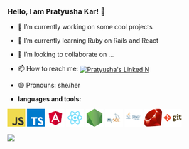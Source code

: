 ### Hello, I am Pratyusha Kar! 👋



- 🔭 I’m currently working on some cool projects
- 🌱 I’m currently learning Ruby on Rails and React
- 👯 I’m looking to collaborate on ...
- 📫 How to reach me: 
  <a href="https://www.linkedin.com/in/pratyushakar/">
    <img align= "center" alt="Pratyusha's LinkedIN" width="32px" src="https://raw.githubusercontent.com/peterthehan/peterthehan/master/assets/linkedin.svg" />
  </a>

- 😄 Pronouns: she/her
- **languages and tools:**  

<code><img height="40" src="https://raw.githubusercontent.com/github/explore/80688e429a7d4ef2fca1e82350fe8e3517d3494d/topics/javascript/javascript.png"></code>
<code><img height="40" src="https://raw.githubusercontent.com/github/explore/80688e429a7d4ef2fca1e82350fe8e3517d3494d/topics/typescript/typescript.png"></code>
<code><img height="40" src="https://raw.githubusercontent.com/github/explore/80688e429a7d4ef2fca1e82350fe8e3517d3494d/topics/angular/angular.png"></code>
<code><img height="40" src="https://raw.githubusercontent.com/github/explore/80688e429a7d4ef2fca1e82350fe8e3517d3494d/topics/react/react.png"></code>
<code><img height="40" src="https://raw.githubusercontent.com/github/explore/80688e429a7d4ef2fca1e82350fe8e3517d3494d/topics/nodejs/nodejs.png"></code>
<code><img height="40" src="https://raw.githubusercontent.com/github/explore/80688e429a7d4ef2fca1e82350fe8e3517d3494d/topics/mysql/mysql.png"></code>
<code><img height="40" src="https://raw.githubusercontent.com/github/explore/80688e429a7d4ef2fca1e82350fe8e3517d3494d/topics/java/java.png"></code>
<code><img height="40" src="https://raw.githubusercontent.com/github/explore/80688e429a7d4ef2fca1e82350fe8e3517d3494d/topics/ruby/ruby.png"></code>
<code><img height="40" src="https://raw.githubusercontent.com/github/explore/80688e429a7d4ef2fca1e82350fe8e3517d3494d/topics/git/git.png"></code>



<img src="https://github-readme-stats.vercel.app/api?username=pratyusha23kar&&show_icons=true&title_color=ffffff&icon_color=bb2acf&text_color=daf7dc&bg_color=151515">

